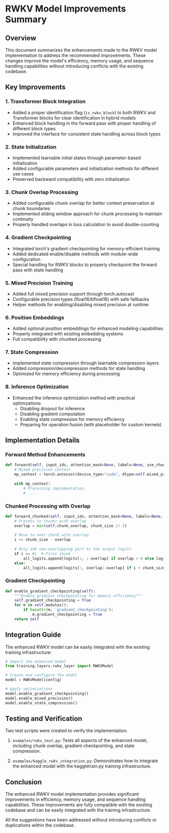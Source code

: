 # RWKV Model Improvements Summary

## Overview

This document summarizes the enhancements made to the RWKV model implementation to address the recommended improvements. These changes improve the model's efficiency, memory usage, and sequence handling capabilities without introducing conflicts with the existing codebase.

## Key Improvements

### 1. Transformer Block Integration

- Added a proper identification flag (`is_rwkv_block`) to both RWKV and Transformer blocks for clear identification in hybrid models
- Enhanced block handling in the forward pass with proper handling of different block types
- Improved the interface for consistent state handling across block types

### 2. State Initialization

- Implemented learnable initial states through parameter-based initialization
- Added configurable parameters and initialization methods for different use cases
- Preserved backward compatibility with zero initialization

### 3. Chunk Overlap Processing

- Added configurable chunk overlap for better context preservation at chunk boundaries
- Implemented sliding window approach for chunk processing to maintain continuity
- Properly handled overlaps in loss calculation to avoid double-counting

### 4. Gradient Checkpointing

- Integrated torch's gradient checkpointing for memory-efficient training
- Added dedicated enable/disable methods with module-wide configuration
- Special handling for RWKV blocks to properly checkpoint the forward pass with state handling

### 5. Mixed Precision Training

- Added full mixed precision support through torch.autocast
- Configurable precision types (float16/bfloat16) with safe fallbacks
- Helper methods for enabling/disabling mixed precision at runtime

### 6. Position Embeddings

- Added optional position embeddings for enhanced modeling capabilities
- Properly integrated with existing embedding systems
- Full compatibility with chunked processing

### 7. State Compression

- Implemented state compression through learnable compression layers
- Added compression/decompression methods for state handling
- Optimized for memory efficiency during processing

### 8. Inference Optimization

- Enhanced the inference optimization method with practical optimizations:
  - Disabling dropout for inference
  - Disabling gradient computation
  - Enabling state compression for memory efficiency
  - Preparing for operation fusion (with placeholder for custom kernels)

## Implementation Details

### Forward Method Enhancements

```python
def forward(self, input_ids, attention_mask=None, labels=None, use_chunking=False, position_ids=None):
    # Mixed precision context
    mp_context = torch.autocast(device_type="cuda", dtype=self.mixed_precision_dtype) if self.use_mixed_precision else nullcontext()
    
    with mp_context:
        # Processing implementation
        # ...
```

### Chunked Processing with Overlap

```python
def forward_chunked(self, input_ids, attention_mask=None, labels=None, position_ids=None):
    # Process in chunks with overlap
    overlap = min(self.chunk_overlap, chunk_size // 2)
    
    # Move to next chunk with overlap
    i += chunk_size - overlap
    
    # Only add non-overlapping part to the output logits
    if i == 0:  # First chunk
        all_logits.append(logits[:, :-overlap] if overlap > 0 else logits)
    else:
        all_logits.append(logits[:, overlap:-overlap] if i + chunk_size < seq_len else logits[:, overlap:])
```

### Gradient Checkpointing

```python
def enable_gradient_checkpointing(self):
    """Enable gradient checkpointing for memory efficiency"""
    self.gradient_checkpointing = True
    for m in self.modules():
        if hasattr(m, 'gradient_checkpointing'):
            m.gradient_checkpointing = True
    return self
```

## Integration Guide

The enhanced RWKV model can be easily integrated with the existing training infrastructure:

```python
# Import the enhanced model
from training.layers.rwkv_layer import RWKVModel

# Create and configure the model
model = RWKVModel(config)

# Apply optimizations
model.enable_gradient_checkpointing()
model.enable_mixed_precision()
model.enable_state_compression()
```

## Testing and Verification

Two test scripts were created to verify the implementation:

1. `examples/rwkv_test.py`: Tests all aspects of the enhanced model, including chunk overlap, gradient checkpointing, and state compression.

2. `examples/kaggle_rwkv_integration.py`: Demonstrates how to integrate the enhanced model with the kaggletrain.py training infrastructure.

## Conclusion

The enhanced RWKV model implementation provides significant improvements in efficiency, memory usage, and sequence handling capabilities. These improvements are fully compatible with the existing codebase and can be easily integrated with the training infrastructure.

All the suggestions have been addressed without introducing conflicts or duplications within the codebase. 